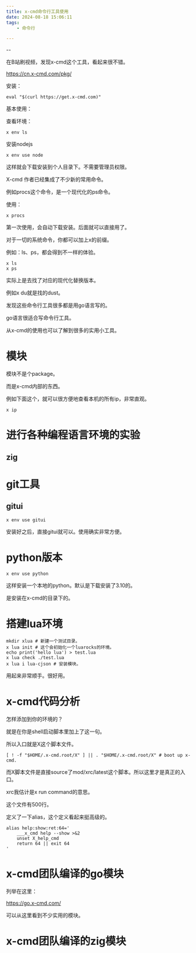 ```yaml
---
title: x-cmd命令行工具使用
date: 2024-08-18 15:06:11
tags:
	- 命令行

---
```


--

在B站刷视频，发现x-cmd这个工具，看起来很不错。

https://cn.x-cmd.com/pkg/

安装：

```
eval "$(curl https://get.x-cmd.com)"
```

基本使用：

查看环境：

```
x env ls
```

安装nodejs

```
x env use node
```

这样就会下载安装到个人目录下。不需要管理员权限。

X-cmd 作者已经集成了不少新的常用命令。

例如procs这个命令，是一个现代化的ps命令。

使用：

```
x procs
```

第一次使用，会自动下载安装。后面就可以直接用了。

对于一切的系统命令，你都可以加上x的前缀。

例如：ls、ps，都会得到不一样的体验。

```
x ls
x ps
```

实际上是去找了对应的现代化替换版本。

例如x du就是找的dust。

发现这些命令行工具很多都是用go语言写的。

go语言很适合写命令行工具。

从x-cmd的使用也可以了解到很多的实用小工具。



# 模块

模块不是个package。

而是x-cmd内部的东西。

例如下面这个，就可以很方便地查看本机的所有ip，非常直观。

```
x ip
```



# 进行各种编程语言环境的实验

## zig

# git工具

## gitui

```
x env use gitui
```

安装好之后，直接gitui就可以。使用确实非常方便。

# python版本

```
x env use python
```

这样安装一个本地的python。默认是下载安装了3.10的。

是安装在x-cmd的目录下的。

# 搭建lua环境

```
mkdir xlua # 新建一个测试目录。
x lua init # 这个会初始化一个luarocks的环境。
echo print('hello lua') > test.lua
x lua check ./test.lua
x lua i lua-cjson # 安装模块。
```

用起来非常顺手。很好用。

# x-cmd代码分析

怎样添加到你的环境的？

就是在你是shell启动脚本里加上了这一句。

所以入口就是X这个脚本文件。

```
[ ! -f "$HOME/.x-cmd.root/X" ] || . "$HOME/.x-cmd.root/X" # boot up x-cmd.
```

而X脚本文件是直接source了mod/xrc/latest这个脚本。所以这里才是真正的入口。

xrc我估计是x run command的意思。

这个文件有500行。

定义了一下alias，这个定义看起来挺高级的。

```
alias help:show:ret:64='
    ___x_cmd help --show >&2
    unset X_help_cmd
    return 64 || exit 64
'
```



# x-cmd团队编译的go模块

列举在这里：

https://go.x-cmd.com/

可以从这里看到不少实用的模块。

# x-cmd团队编译的zig模块

